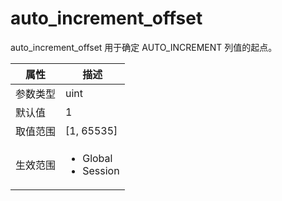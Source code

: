 auto_increment_offset 
==========================================

auto_increment_offset 用于确定 AUTO_INCREMENT 列值的起点。


| **属性** |                                                   **描述**                                                   |
|--------|------------------------------------------------------------------------------------------------------------|
| 参数类型   | uint                                                                                                       |
| 默认值    | 1                                                                                                          |
| 取值范围   | \[1, 65535\]                                                                                               |
| 生效范围   | <ul><li>Global</li><li>Session</li></ul>    |



